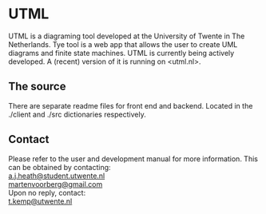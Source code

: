 # UTML
UTML is a diagraming tool developed at the University of Twente in The Netherlands.
Tye tool is a web app that allows the user to create UML diagrams and finite state machines.
UTML is currently being actively developed. A (recent) version of it is running on <utml.nl>.

## The source
There are separate readme files for front end and backend.
Located in the ./client and ./src dictionaries respectively.


## Contact
Please refer to the user and development manual for more information.
This can be obtained by contacting: \
a.j.heath@student.utwente.nl\
martenvoorberg@gmail.com\
Upon no reply, contact:\
t.kemp@utwente.nl
